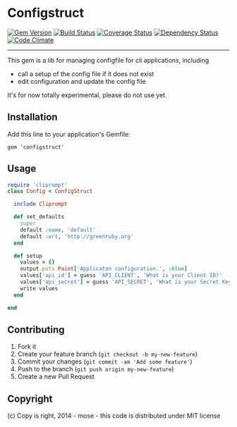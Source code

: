 Configstruct
=============

[![Gem Version](https://img.shields.io/gem/v/configstruct.svg)](http://rubygems.org/gems/configstruct)
[![Build Status](https://img.shields.io/travis/mose/configstruct.svg)](https://travis-ci.org/mose/configstruct)
[![Coverage Status](https://img.shields.io/coveralls/mose/configstruct.svg)](https://coveralls.io/r/mose/configstruct?branch=master)
[![Dependency Status](https://img.shields.io/gemnasium/mose/configstruct.svg)](https://gemnasium.com/mose/configstruct)
[![Code Climate](https://img.shields.io/codeclimate/github/mose/configstruct.svg)](https://codeclimate.com/github/mose/configstruct)

----

This gem is a lib for managing configfile for cli applications, including

- call a setup of the config file if it does not exist
- edit configuration and update the config file

It's for now totally experimental, please do not use yet.

## Installation

Add this line to your application's Gemfile:

    gem 'configstruct'

## Usage

````ruby
require 'cliprompt'
class Config < ConfigStruct

  include Cliprompt

  def set_defaults
    super
    default :name, 'default'
    default :url, 'http://greenruby.org'
  end

  def setup
    values = {}
    output.puts Paint['Applicaton configuration.', :blue]
    values['api_id'] = guess 'API_CLIENT', 'What is your Client ID?'
    values['api_secret'] = guess 'API_SECRET', 'What is your Secret Key?'
    write values
  end

end
````

## Contributing

1. Fork it
2. Create your feature branch (`git checkout -b my-new-feature`)
3. Commit your changes (`git commit -am 'Add some feature'`)
4. Push to the branch (`git push origin my-new-feature`)
5. Create a new Pull Request

Copyright
----------

(c) Copy is right, 2014 - mose - this code is distributed under MIT license

